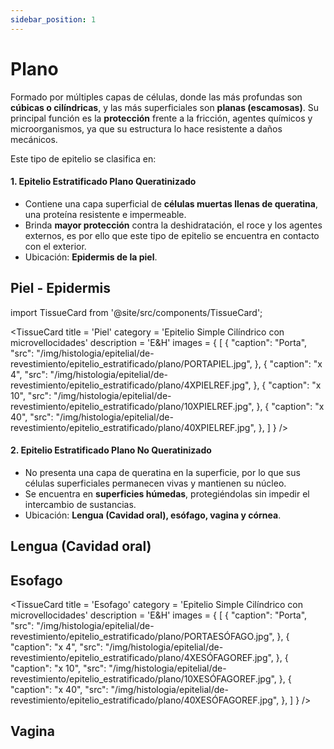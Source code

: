 ```yaml
---
sidebar_position: 1
---
```


# Plano

Formado por múltiples capas de células, donde las más profundas son **cúbicas o cilíndricas**, y las más superficiales son **planas (escamosas)**. Su principal función es la **protección** frente a la fricción, agentes químicos y microorganismos, ya que su estructura lo hace resistente a daños mecánicos.

Este tipo de epitelio se clasifica en:

#### **1. Epitelio Estratificado Plano Queratinizado**

-   Contiene una capa superficial de **células muertas llenas de queratina**, una proteína resistente e impermeable.
-   Brinda **mayor protección** contra la deshidratación, el roce y los agentes externos, es por ello que este tipo de epitelio se 
    encuentra en contacto con el exterior. 
-   Ubicación: **Epidermis de la piel**.

## Piel - Epidermis

import TissueCard from '@site/src/components/TissueCard';

<TissueCard
  title = 'Piel'
  category = 'Epitelio Simple Cilíndrico con microvellocidades'
  description = 'E&H'
  images = {
    [
      {
        "caption": "Porta",
        "src": "/img/histologia/epitelial/de-revestimiento/epitelio_estratificado/plano/PORTAPIEL.jpg",
      },
      {
        "caption": "x 4",
        "src": "/img/histologia/epitelial/de-revestimiento/epitelio_estratificado/plano/4XPIELREF.jpg",
      },
      {
        "caption": "x 10",
        "src": "/img/histologia/epitelial/de-revestimiento/epitelio_estratificado/plano/10XPIELREF.jpg",
      },
      {
        "caption": "x 40",
        "src": "/img/histologia/epitelial/de-revestimiento/epitelio_estratificado/plano/40XPIELREF.jpg",
      },
    ]
  }
/>

#### **2. Epitelio Estratificado Plano No Queratinizado**

-   No presenta una capa de queratina en la superficie, por lo que sus células superficiales permanecen vivas y mantienen su núcleo.
-   Se encuentra en **superficies húmedas**, protegiéndolas sin impedir el intercambio de sustancias.
-   Ubicación: **Lengua (Cavidad oral), esófago, vagina y córnea**.

## Lengua (Cavidad oral)

## Esofago

<TissueCard
  title = 'Esofago'
  category = 'Epitelio Simple Cilíndrico con microvellocidades'
  description = 'E&H'
  images = {
    [
      {
        "caption": "Porta",
        "src": "/img/histologia/epitelial/de-revestimiento/epitelio_estratificado/plano/PORTAESÓFAGO.jpg",
      },
      {
        "caption": "x 4",
        "src": "/img/histologia/epitelial/de-revestimiento/epitelio_estratificado/plano/4XESÓFAGOREF.jpg",
      },
      {
        "caption": "x 10",
        "src": "/img/histologia/epitelial/de-revestimiento/epitelio_estratificado/plano/10XESÓFAGOREF.jpg",
      },
      {
        "caption": "x 40",
        "src": "/img/histologia/epitelial/de-revestimiento/epitelio_estratificado/plano/40XESÓFAGOREF.jpg",
      },
    ]
  }
/>

## Vagina
